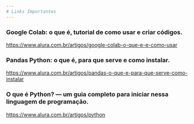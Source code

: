 ```yaml
---
# Links Importantes
---
```

### Google Colab: o que é, tutorial de como usar e criar códigos.
https://www.alura.com.br/artigos/google-colab-o-que-e-e-como-usar
### Pandas Python: o que é, para que serve e como instalar.
https://www.alura.com.br/artigos/pandas-o-que-e-para-que-serve-como-instalar
### O que é Python? — um guia completo para iniciar nessa linguagem de programação.
https://www.alura.com.br/artigos/python
